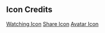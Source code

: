 ## Icon Credits
[Watching Icon](https://www.flaticon.com/free-icons/watching)
[Share Icon](https://icons8.com/icon/TDCU7KRViM2Q/share)
[Avatar Icon](https://icons8.com/icon/23239/circled-user-female-skin-type-1-and-2)